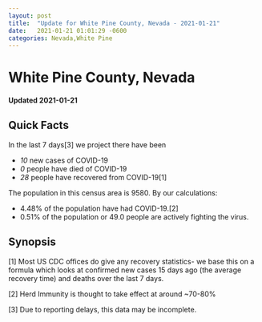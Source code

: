 ```yaml
---
layout: post
title:  "Update for White Pine County, Nevada - 2021-01-21"
date:   2021-01-21 01:01:29 -0600
categories: Nevada,White Pine
---
```


# White Pine County, Nevada
#### Updated 2021-01-21

## Quick Facts

In the last 7 days[3] we project there have been
- *10* new cases of COVID-19
- *0* people have died of COVID-19
- *28* people have recovered from COVID-19[1]

The population in this census area is 9580. By our calculations:
- 4.48% of the population have had COVID-19.[2]
- 0.51% of the population or 49.0 people are actively fighting the virus.

## Synopsis




[1] Most US CDC offices do give any recovery statistics- we base this on a formula which looks at confirmed new cases
15 days ago (the average recovery time) and deaths over the last 7 days.

[2] Herd Immunity is thought to take effect at around ~70-80%

[3] Due to reporting delays, this data may be incomplete.
 
    